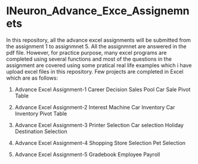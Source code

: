 # INeuron_Advance_Exce_Assignemnets
In this repository, all the advance excel assignments will be submitted from the assignment 1 to assignmnet 5. All the assignmnet are answered in the pdf file. However, for practice purpose, many excel programs are completed using several functions and most of the questions in the assignment are covered using some pratical real life examples which i have upload excel files in this repository. 
Few projects are completed in Excel which are as follows: 


1. Advance Excel Assignment-1 
Career Decision
Sales Pool
Car Sale Pivot Table 

2. Advance Excel Assignment-2
Interest Machine 
Car Inventory 
Car Inventory Pivot Table 

3. Advance Excel Assignment-3
Printer Selection
Car selection 
Holiday Destination Selection

4. Advance Excel Assignment-4
Shopping Store Selection
Pet Selection

5. Advance Excel Assignment-5
Gradebook
Employee Payroll



